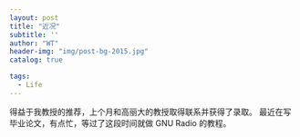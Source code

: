 ```yaml
---
layout: post
title: "近况"
subtitle: ''
author: "WT"
header-img: "img/post-bg-2015.jpg"
catalog: true

tags:
  - Life
---
```


得益于我教授的推荐，上个月和高丽大的教授取得联系并获得了录取。
最近在写毕业论文，有点忙，等过了这段时间就做 GNU Radio 的教程。

